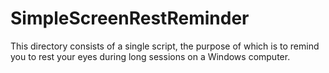 # SimpleScreenRestReminder
This directory consists of a single script, the purpose of which is to remind you to rest your eyes during long sessions on a Windows computer.
